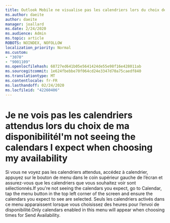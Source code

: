 ```yaml
---
title: Outlook Mobile ne visualise pas les calendriers lors du choix de la disponibilité
ms.author: daeite
author: daeite
manager: joallard
ms.date: 2/24/2020
ms.audience: Admin
ms.topic: article
ROBOTS: NOINDEX, NOFOLLOW
localization_priority: Normal
ms.custom:
- "3070"
- "9001109"
ms.openlocfilehash: 68727ed641b05e5641424de55e98f16e428011ab
ms.sourcegitcommit: 1e624fbebbe70f064cd24e3347d70a75caedf840
ms.translationtype: MT
ms.contentlocale: fr-FR
ms.lasthandoff: 02/24/2020
ms.locfileid: "42260406"
---
```

# <a name="im-not-seeing-the-calendars-i-expect-when-choosing-my-availability"></a><span data-ttu-id="4c9e0-102">Je ne vois pas les calendriers attendus lors du choix de ma disponibilité</span><span class="sxs-lookup"><span data-stu-id="4c9e0-102">I'm not seeing the calendars I expect when choosing my availability</span></span>

<span data-ttu-id="4c9e0-103">Si vous ne voyez pas les calendriers attendus, accédez à calendrier, appuyez sur le bouton de menu dans le coin supérieur gauche de l’écran et assurez-vous que les calendriers que vous souhaitez voir sont sélectionnés.</span><span class="sxs-lookup"><span data-stu-id="4c9e0-103">If you're not seeing the calendars you expect, go to Calendar, tap the menu button in the top left corner of the screen and ensure the calendars you expect to see are selected.</span></span> <span data-ttu-id="4c9e0-104">Seuls les calendriers activés dans ce menu apparaissent lorsque vous choisissez des heures pour l’envoi de disponibilité.</span><span class="sxs-lookup"><span data-stu-id="4c9e0-104">Only calendars enabled in this menu will appear when choosing times for Send Availability.</span></span>